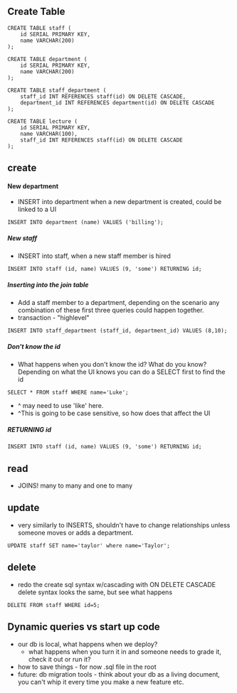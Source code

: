 ## Create Table

```
CREATE TABLE staff (
	id SERIAL PRIMARY KEY,
	name VARCHAR(200)
);

CREATE TABLE department (
	id SERIAL PRIMARY KEY,
	name VARCHAR(200)
);

CREATE TABLE staff_department (
	staff_id INT REFERENCES staff(id) ON DELETE CASCADE,
	department_id INT REFERENCES department(id) ON DELETE CASCADE
);

CREATE TABLE lecture (
	id SERIAL PRIMARY KEY,
	name VARCHAR(100), 
	staff_id INT REFERENCES staff(id) ON DELETE CASCADE
);
```

## create
#### New department
- INSERT into department when a new department is created, could be linked to a UI

```
INSERT INTO department (name) VALUES ('billing');
```
##### New staff
- INSERT into staff, when a new staff member is hired

```
INSERT INTO staff (id, name) VALUES (9, 'some') RETURNING id;
```
##### Inserting into the join table
- Add a staff member to a department, depending on the scenario any combination of these first three queries could happen together. 
- transaction - "highlevel" 

```
INSERT INTO staff_department (staff_id, department_id) VALUES (8,10);
```
##### Don't know the id
- What happens when you don't know the id? What do you know? Depending on what the UI knows you can do a SELECT first to find the id

```
SELECT * FROM staff WHERE name='Luke'; 
```
- ^ may need to use 'like' here.
- ^This is going to be case sensitive, so how does that affect the UI

##### RETURNING id

```
INSERT INTO staff (id, name) VALUES (9, 'some') RETURNING id;
```

## read
- JOINS! many to many and one to many

## update 
- very similarly to INSERTS, shouldn't have to change relationships unless someone moves or adds a department.

```
UPDATE staff SET name='taylor' where name='Taylor';
```

## delete
- redo the create sql syntax w/cascading
with ON DELETE CASCADE delete syntax looks the same, but see what happens

```
DELETE FROM staff WHERE id=5;
```

## Dynamic queries vs start up code
- our db is local, what happens when we deploy?
	- what happens when you turn it in and someone needs to grade it, check it out or run it?
- how to save things - for now .sql file in the root 
- future: db migration tools - think about your db as a living document, you can't whip it every time you make a new feature etc.